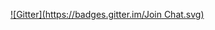 
[![Gitter](https://badges.gitter.im/Join Chat.svg)](https://gitter.im/bradseefeld/chef-ruby?utm_source=badge&utm_medium=badge&utm_campaign=pr-badge)